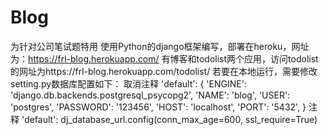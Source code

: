 # Blog
为针对公司笔试题特用
使用Python的django框架编写，部署在heroku，网址为：https://frl-blog.herokuapp.com/
有博客和todolist两个应用，访问todolist的网址为https://frl-blog.herokuapp.com/todolist/
若要在本地运行，需要修改setting.py数据库配置如下：
取消注释
'default': {
        'ENGINE': 'django.db.backends.postgresql_psycopg2',
        'NAME': 'blog',
        'USER': 'postgres',
        'PASSWORD': '123456',
        'HOST': 'localhost',
        'PORT': '5432',
    }
注释
'default': dj_database_url.config(conn_max_age=600, ssl_require=True)
